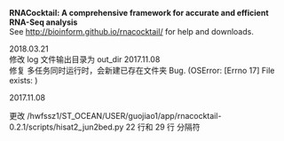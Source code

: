<b>RNACocktail: A comprehensive framework for accurate and efficient RNA-Seq analysis</b>  
See http://bioinform.github.io/rnacocktail/ for help and downloads.  

2018.03.21  
修改 log 文件输出目录为 out_dir
2017.11.08  
修复 多任务同时运行时，会新建已存在文件夹 Bug. (OSError: [Errno 17] File exists: )  

2017.11.08  

更改 /hwfssz1/ST_OCEAN/USER/guojiao1/app/rnacocktail-0.2.1/scripts/hisat2_jun2bed.py 22 行和 29 行 分隔符